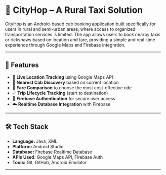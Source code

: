 # 🚕 CityHop – A Rural Taxi Solution

CityHop is an Android-based cab booking application built specifically for users in rural and semi-urban areas, where access to organized transportation services is limited. The app allows users to book nearby taxis or rickshaws based on location and fare, providing a simple and real-time experience through Google Maps and Firebase integration.

---

## 📱 Features

- 📍 **Live Location Tracking** using Google Maps API  
- 🚖 **Nearest Cab Discovery** based on current location  
- 💸 **Fare Comparison** to choose the most cost-effective ride  
- ✅ **Trip Lifecycle Tracking** (start to destination)  
- 🔐 **Firebase Authentication** for secure user access  
- ☁️ **Realtime Database Integration** with Firebase

---

## 🛠️ Tech Stack

- **Language:** Java, XML  
- **Platform:** Android Studio  
- **Database:** Firebase Realtime Database  
- **APIs Used:** Google Maps API, Firebase Auth  
- **Tools:** Git, GitHub, Android Emulator

---
